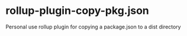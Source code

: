 # rollup-plugin-copy-pkg.json
Personal use rollup plugin for copying a package.json to a dist directory
